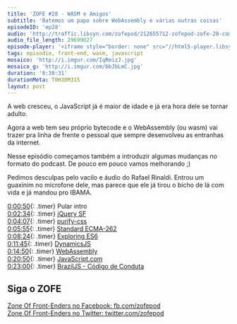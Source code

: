 ```yaml
---
title: 'ZOFE #28 - WASM e Amigos'
subtitle: 'Batemos um papo sobre WebAssembly e várias outras coisas'
episodeID: 'ep28'
audio: 'http://traffic.libsyn.com/zofepod/212655712-zofepod-zofe-28-compila-o-js-ai.m4a'
audio_file_length: 29699027
episode-player: '<iframe style="border: none" src="//html5-player.libsyn.com/embed/episode/id/7032625/height/90/theme/custom/autoplay/no/autonext/no/thumbnail/yes/preload/no/no_addthis/no/direction/backward/render-playlist/no/custom-color/87A93A/" height="90" width="100%" scrolling="no"  allowfullscreen webkitallowfullscreen mozallowfullscreen oallowfullscreen msallowfullscreen></iframe>'
tags: episodio, front-end, wasm, javascript
mosaico: 'http://i.imgur.com/IqRmizJ.jpg'
mosaico_g: 'http://i.imgur.com/bbJbLmC.jpg'
duration: '0:30:31'
durationMeta: T0H30M31S
layout: post
---
```


A web cresceu, o JavaScript já é maior de idade e já era hora dele se tornar adulto.

Agora a web tem seu próprio bytecode e o WebAssembly (ou wasm) vai trazer pra linha de frente o pessoal que sempre desenvolveu as entranhas da internet.

<!-- excerpt -->

Nesse episódio começamos também a introduzir algumas mudanças no formato do podcast. De pouco em pouco vamos melhorando ;)

Pedimos desculpas pelo vacilo e áudio do Rafael Rinaldi. Entrou um guaxinim no microfone dele, mas parece que ele já tirou o bicho de lá com vida e já mandou pro IBAMA.

[0:00:50](#t=0:00:50){: .timer} Pular intro<br>
[0:02:34](#t=0:02:34){: .timer} [jQuery SF](http://jquerysf.com)<br>
[0:04:07](#t=0:04:07){: .timer} [purify-css](https://github.com/purifycss/purifycss)<br>
[0:05:55](#t=0:05:55){: .timer} [Standard ECMA-262](http://www.ecma-international.org/publications/standards/Ecma-262.htm)<br>
[0:08:24](#t=0:08:24){: .timer} [Exploring ES6](https://leanpub.com/exploring-es6/read)<br>
[0:11:45](#t=0:11:45){: .timer} [DynamicsJS](http://dynamicsjs.com/)<br>
[0:14:50](#t=0:14:50){: .timer} [WebAssembly](https://brendaneich.com/2015/06/from-asm-js-to-webassembly/)<br>
[0:20:50](#t=0:20:50){: .timer} [JavaScript.com](https://www.javascript.com/)<br>
[0:23:00](#t=0:23:00){: .timer} [BrazilJS - Código de Conduta](http://braziljs.com.br/)<br>

## Siga o ZOFE

[Zone Of Front-Enders no Facebook: fb.com/zofepod](http://fb.com/zofepod/ 'ZOFE no Facebook: fb.com/zofepod')<br>
[Zone Of Front-Enders no Twitter: twitter.com/zofepod](http://twitter.com/zofepod/ 'ZOFE no Twitter')<br>
